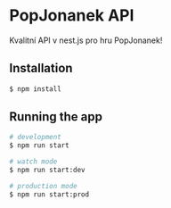 # PopJonanek API
Kvalitní API v nest.js pro hru PopJonanek!

## Installation

```bash
$ npm install
```

## Running the app

```bash
# development
$ npm run start

# watch mode
$ npm run start:dev

# production mode
$ npm run start:prod
```
